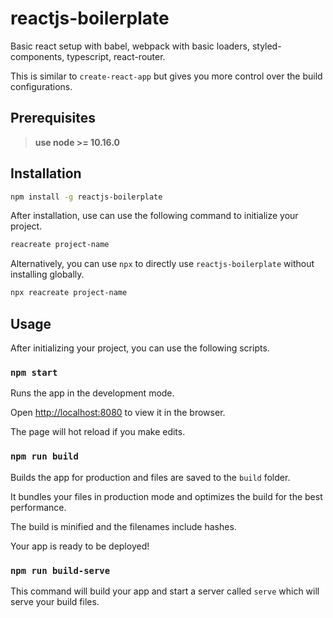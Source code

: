 # reactjs-boilerplate

Basic react setup with babel, webpack with basic loaders, styled-components, typescript, react-router.

This is similar to `create-react-app` but gives you more control over the build configurations.

## Prerequisites

> **use node >= 10.16.0**

## Installation

```bash
npm install -g reactjs-boilerplate
```

After installation, use can use the following command to initialize your project.

```bash
reacreate project-name
```

Alternatively, you can use `npx` to directly use `reactjs-boilerplate` without installing globally.

```bash
npx reacreate project-name
```

## Usage

After initializing your project, you can use the following scripts.

### `npm start`

Runs the app in the development mode.

Open [http://localhost:8080](http://localhost:8080) to view it in the browser.

The page will hot reload if you make edits.

### `npm run build`

Builds the app for production and files are saved to the `build` folder.

It bundles your files in production mode and optimizes the build for the best performance.

The build is minified and the filenames include hashes.

Your app is ready to be deployed!

### `npm run build-serve`

This command will build your app and start a server called `serve` which will serve your build files.
